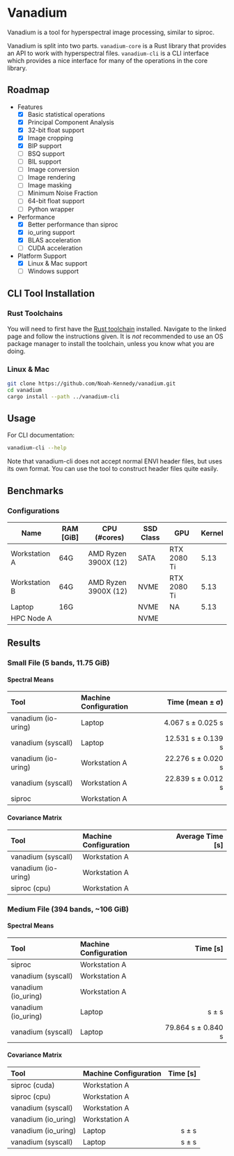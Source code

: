 # Vanadium

Vanadium is a tool for hyperspectral image processing, similar to siproc.

Vanadium is split into two parts.
`vanadium-core` is a Rust library that provides an API to work with hyperspectral files.
`vanadium-cli` is a CLI interface which provides a nice interface for many of the operations in the core library.

## Roadmap

- Features
    - [x] Basic statistical operations
    - [x] Principal Component Analysis
    - [x] 32-bit float support
    - [x] Image cropping
    - [x] BIP support
    - [ ] BSQ support
    - [ ] BIL support
    - [ ] Image conversion
    - [ ] Image rendering
    - [ ] Image masking
    - [ ] Minimum Noise Fraction
    - [ ] 64-bit float support
    - [ ] Python wrapper
- Performance
    - [x] Better performance than siproc
    - [x] io_uring support
    - [x] BLAS acceleration
    - [ ] CUDA acceleration
- Platform Support
    - [x] Linux & Mac support
    - [ ] Windows support

## CLI Tool Installation

### Rust Toolchains

You will need to first have the [Rust toolchain](https://rustup.rs/) installed. Navigate to the linked page and follow the instructions given. It is *not* recommended to use an OS package manager to
install the toolchain, unless you know what you are doing.

### Linux & Mac

```bash
git clone https://github.com/Noah-Kennedy/vanadium.git
cd vanadium
cargo install --path ../vanadium-cli
```

## Usage
For CLI documentation:
```bash
vanadium-cli --help
```

Note that vanadium-cli does not accept normal ENVI header files, but uses its own format.
You can use the tool to construct header files quite easily.

## Benchmarks

### Configurations

| Name          | RAM [GiB] | CPU (#cores)         | SSD Class | GPU         | Kernel |
|---------------|-----------|----------------------|-----------|-------------|--------|
| Workstation A | 64G       | AMD Ryzen 3900X (12) | SATA      | RTX 2080 Ti | 5.13   |
| Workstation B | 64G       | AMD Ryzen 3900X (12) | NVME      | RTX 2080 Ti | 5.13   |
| Laptop        | 16G       |                      | NVME      | NA          | 5.13   |
| HPC Node A    |           |                      | NVME      |             |        |

## Results

### Small File (5 bands, 11.75 GiB)
#### Spectral Means
| Tool                | Machine Configuration | Time (mean ± σ)      |
|:--------------------|:----------------------|---------------------:|
| vanadium (io-uring) | Laptop                |    4.067 s ± 0.025 s |
| vanadium (syscall)  | Laptop                |   12.531 s ± 0.139 s |
| vanadium (io-uring) | Workstation A         |   22.276 s ± 0.020 s |
| vanadium (syscall)  | Workstation A         |   22.839 s ± 0.012 s |
| siproc              | Workstation A         |                      |

#### Covariance Matrix
| Tool                | Machine Configuration | Average Time [s] |
|:--------------------|:----------------------|-----------------:|
| vanadium (syscall)  | Workstation A         |                  |
| vanadium (io-uring) | Workstation A         |                  |
| siproc (cpu)        | Workstation A         |                  |

### Medium File (394 bands, ~106 GiB)
#### Spectral Means
| Tool                | Machine Configuration | Time [s] |
|:--------------------|:----------------------|---------:|
| siproc              | Workstation A         |          |
| vanadium (syscall)  | Workstation A         |          |
| vanadium (io_uring) | Workstation A         |          |
| vanadium (io_uring) | Laptop                | s ± s |
| vanadium (syscall)  | Laptop                | 79.864 s ± 0.840 s |


#### Covariance Matrix
| Tool                | Machine Configuration | Time [s] |
|:--------------------|:----------------------|---------:|
| siproc (cuda)       | Workstation A         |          |
| siproc (cpu)        | Workstation A         |          |
| vanadium (syscall)  | Workstation A         |          |
| vanadium (io_uring) | Workstation A         |          |
| vanadium (io_uring) | Laptop                | s ± s |
| vanadium (syscall)  | Laptop                | s ± s |